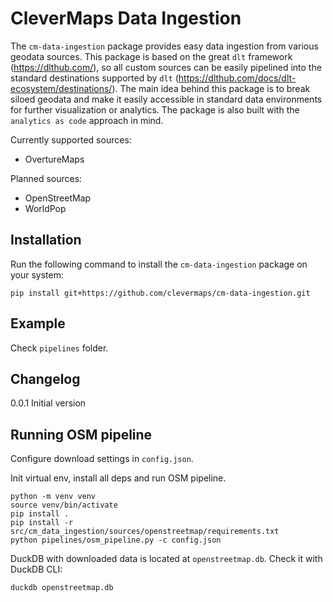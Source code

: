 # CleverMaps Data Ingestion

The `cm-data-ingestion` package provides easy data ingestion from various geodata sources. This package is based on the great `dlt` framework (https://dlthub.com/), so all custom sources can be easily pipelined into the standard destinations supported by `dlt` (https://dlthub.com/docs/dlt-ecosystem/destinations/). The main idea behind this package is to break siloed geodata and make it easily accessible in standard data environments for further visualization or analytics. The package is also built with the `analytics as code` approach in mind.

Currently supported sources:
* OvertureMaps

Planned sources:
* OpenStreetMap
* WorldPop

## Installation

Run the following command to install the `cm-data-ingestion` package on your system:

    pip install git+https://github.com/clevermaps/cm-data-ingestion.git

## Example

Check `pipelines` folder.

## Changelog

0.0.1 Initial version


## Running OSM pipeline

Configure download settings in `config.json`.

Init virtual env, install all deps and run OSM pipeline.
```
python -m venv venv
source venv/bin/activate
pip install .
pip install -r src/cm_data_ingestion/sources/openstreetmap/requirements.txt
python pipelines/osm_pipeline.py -c config.json
```

DuckDB with downloaded data is located at `openstreetmap.db`. Check it with DuckDB CLI:

```
duckdb openstreetmap.db
```